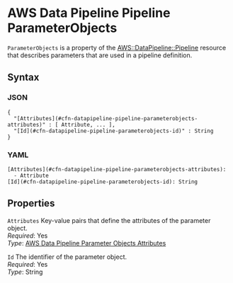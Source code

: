 # AWS Data Pipeline Pipeline ParameterObjects<a name="aws-properties-datapipeline-pipeline-parameterobjects"></a>

`ParameterObjects` is a property of the [AWS::DataPipeline::Pipeline](aws-resource-datapipeline-pipeline.md) resource that describes parameters that are used in a pipeline definition\.

## Syntax<a name="w4ab1c21c14d612b5"></a>

### JSON<a name="aws-properties-datapipeline-pipeline-parameterobjects-syntax.json"></a>

```
{
  "[Attributes](#cfn-datapipeline-pipeline-parameterobjects-attributes)" : [ Attribute, ... ],
  "[Id](#cfn-datapipeline-pipeline-parameterobjects-id)" : String
}
```

### YAML<a name="aws-properties-datapipeline-pipeline-parameterobjects-syntax.yaml"></a>

```
[Attributes](#cfn-datapipeline-pipeline-parameterobjects-attributes):
  - Attribute
[Id](#cfn-datapipeline-pipeline-parameterobjects-id): String
```

## Properties<a name="w4ab1c21c14d612b7"></a>

`Attributes`  <a name="cfn-datapipeline-pipeline-parameterobjects-attributes"></a>
Key\-value pairs that define the attributes of the parameter object\.  
*Required*: Yes  
*Type*: [AWS Data Pipeline Parameter Objects Attributes](aws-properties-datapipeline-pipeline-parameterobjects-attributes.md)

`Id`  <a name="cfn-datapipeline-pipeline-parameterobjects-id"></a>
The identifier of the parameter object\.  
*Required*: Yes  
*Type*: String